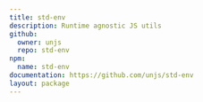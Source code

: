 ```yaml
---
title: std-env
description: Runtime agnostic JS utils
github:
  owner: unjs
  repo: std-env
npm:
  name: std-env
documentation: https://github.com/unjs/std-env
layout: package
---
```

